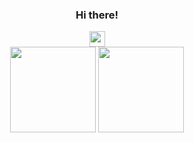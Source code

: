 <div align="center">
  <h3>Hi there!</h3>
  <img height="25px" src="https://profile-counter.glitch.me/askll-star/count.svg" />
</div>
<div align="center" >

<!-- GitHub 数据统计 -->
<img height="137px" src="https://github-readme-stats.vercel.app/api?username=askll-star&hide_title=true&hide_border=true&theme=dark&bg_color=30,e96443,c64dff&title_color=fff&text_color=fff" />
<img height="137px" src="https://github-readme-stats-git-masterrstaa-rickstaa.vercel.app/api/top-langs/?username=askll-star&hide_title=true&hide_border=true&layout=compact&langs_count=6&text_color=fff&bg_color=30,c64dff,66ccff&theme=dark" />

</div>

